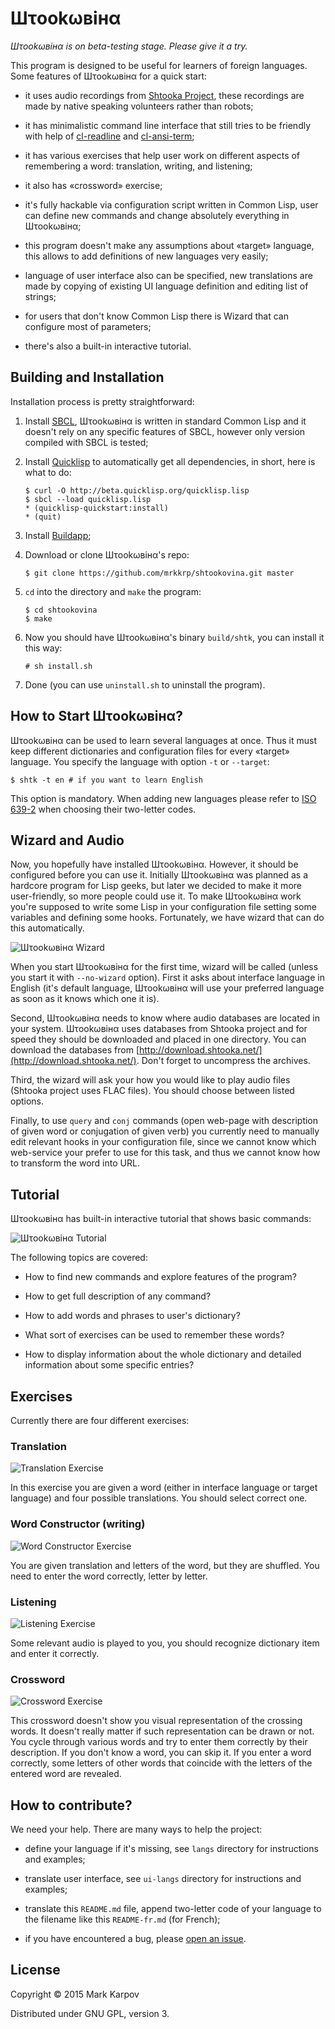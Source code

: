 # Шτookωвiнα

*Шτookωвiнα is on beta-testing stage. Please give it a try.*

This program is designed to be useful for learners of foreign
languages. Some features of Шτookωвiнα for a quick start:

* it uses audio recordings from [Shtooka Project](http://shtooka.net/),
  these recordings are made by native speaking volunteers rather than
  robots;

* it has minimalistic command line interface that still tries to be friendly
  with help of [cl-readline](https://github.com/mrkkrp/cl-readline) and
  [cl-ansi-term](https://github.com/mrkkrp/cl-ansi-term);

* it has various exercises that help user work on different aspects of
  remembering a word: translation, writing, and listening;

* it also has «crossword» exercise;

* it's fully hackable via configuration script written in Common Lisp, user
  can define new commands and change absolutely everything in Шτookωвiнα;

* this program doesn't make any assumptions about «target» language, this
  allows to add definitions of new languages very easily;

* language of user interface also can be specified, new translations are
  made by copying of existing UI language definition and editing list of
  strings;

* for users that don't know Common Lisp there is Wizard that can configure
  most of parameters;

* there's also a built-in interactive tutorial.

## Building and Installation

Installation process is pretty straightforward:

1. Install [SBCL](http://www.sbcl.org/), Шτookωвiнα is written in standard
   Common Lisp and it doesn't rely on any specific features of SBCL, however
   only version compiled with SBCL is tested;

2. Install [Quicklisp](http://www.quicklisp.org/) to automatically get all
   dependencies, in short, here is what to do:

   ```
   $ curl -O http://beta.quicklisp.org/quicklisp.lisp
   $ sbcl --load quicklisp.lisp
   * (quicklisp-quickstart:install)
   * (quit)
   ```

3. Install [Buildapp](http://www.xach.com/lisp/buildapp/);

4. Download or clone Шτookωвiнα's repo:

   ```
   $ git clone https://github.com/mrkkrp/shtookovina.git master
   ```

5. `cd` into the directory and `make` the program:

   ```
   $ cd shtookovina
   $ make
   ```

6. Now you should have Шτookωвiнα's binary `build/shtk`, you can install it
   this way:

   ```
   # sh install.sh
   ```

7. Done (you can use `uninstall.sh` to uninstall the program).

## How to Start Шτookωвiнα?

Шτookωвiнα can be used to learn several languages at once. Thus it must keep
different dictionaries and configuration files for every «target»
language. You specify the language with option `-t` or `--target`:

```
$ shtk -t en # if you want to learn English
```

This option is mandatory. When adding new languages please refer to
[ISO 639-2](http://www.loc.gov/standards/iso639-2/php/code_list.php) when
choosing their two-letter codes.

## Wizard and Audio

Now, you hopefully have installed Шτookωвiнα. However, it should be
configured before you can use it. Initially Шτookωвiнα was planned as a
hardcore program for Lisp geeks, but later we decided to make it more
user-friendly, so more people could use it. To make Шτookωвiнα work you're
supposed to write some Lisp in your configuration file setting some
variables and defining some hooks. Fortunately, we have wizard that can do
this automatically.

![Шτookωвiнα Wizard](img/wizard.png)

When you start Шτookωвiнα for the first time, wizard will be called (unless
you start it with `--no-wizard` option). First it asks about interface
language in English (it's default language, Шτookωвiнα will use your
preferred language as soon as it knows which one it is).

Second, Шτookωвiнα needs to know where audio databases are located in your
system. Шτookωвiнα uses databases from Shtooka project and for speed they
should be downloaded and placed in one directory. You can download the
databases from
[http://download.shtooka.net/](http://download.shtooka.net/). Don't forget
to uncompress the archives.

Third, the wizard will ask your how you would like to play audio files
(Shtooka project uses FLAC files). You should choose between listed options.

Finally, to use `query` and `conj` commands (open web-page with description
of given word or conjugation of given verb) you currently need to manually
edit relevant hooks in your configuration file, since we cannot know which
web-service your prefer to use for this task, and thus we cannot know how to
transform the word into URL.

## Tutorial

Шτookωвiнα has built-in interactive tutorial that shows basic commands:

![Шτookωвiнα Tutorial](img/tutorial.png)

The following topics are covered:

* How to find new commands and explore features of the program?

* How to get full description of any command?

* How to add words and phrases to user's dictionary?

* What sort of exercises can be used to remember these words?

* How to display information about the whole dictionary and detailed
  information about some specific entries?

## Exercises

Currently there are four different exercises:

### Translation

![Translation Exercise](img/translation.png)

In this exercise you are given a word (either in interface language or
target language) and four possible translations. You should select correct
one.

### Word Constructor (writing)

![Word Constructor Exercise](img/constructor.png)

You are given translation and letters of the word, but they are
shuffled. You need to enter the word correctly, letter by letter.

### Listening

![Listening Exercise](img/listening.png)

Some relevant audio is played to you, you should recognize dictionary item
and enter it correctly.

### Crossword

![Crossword Exercise](img/crossword.png)

This crossword doesn't show you visual representation of the crossing
words. It doesn't really matter if such representation can be drawn or
not. You cycle through various words and try to enter them correctly by
their description. If you don't know a word, you can skip it. If you enter a
word correctly, some letters of other words that coincide with the letters
of the entered word are revealed.

## How to contribute?

We need your help. There are many ways to help the project:

* define your language if it's missing, see `langs` directory for
  instructions and examples;

* translate user interface, see `ui-langs` directory for instructions and
  examples;

* translate this `README.md` file, append two-letter code of your language
  to the filename like this `README-fr.md` (for French);

* if you have encountered a bug, please
  [open an issue](https://github.com/mrkkrp/shtookovina/issues).

## License

Copyright © 2015 Mark Karpov

Distributed under GNU GPL, version 3.
